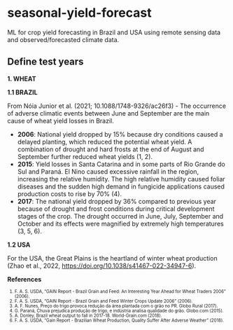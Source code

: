 # seasonal-yield-forecast
ML for crop yield forecasting in Brazil and USA using remote sensing data and observed/forecasted climate data.

## Define test years

**1. WHEAT**

**1.1 BRAZIL**

From Nóia Junior et al. (2021; 10.1088/1748-9326/ac26f3) - The occurrence of adverse climatic events between June and September are the main cause of wheat yield losses in Brazil.

 - **2006**: National yield dropped by 15% because dry conditions caused a delayed planting, which reduced the potential wheat yield. A combination of drought and hard frosts at the end of August and September further reduced wheat yields (1, 2).
 - **2015**: Yield losses in Santa Catarina and in some parts of Rio Grande do Sul and Paraná. El Nino caused excessive rainfall in the region, increasing the relative humidity. The high relative humidity caused foliar diseases and the sudden high demand in fungicide applications caused production costs to rise by 70% (4).
 - **2017**: The national yield dropped by 36% compared to previous year because of drought and frost conditions during critical development stages of the crop. The drought occurred in June, July, September and October and its effects were magnified by extremely high temperatures (3, 5, 6). 


**1.2 USA**

For the USA, the Great Plains is the heartland of winter wheat production (Zhao et al., 2022, https://doi.org/10.1038/s41467-022-34947-6). 

**References**

<span style="font-size:0.7em;">

1.  F. A. S. USDA, “GAIN Report - Brazil Grain and Feed: An Interesting Year Ahead for Wheat Traders 2006” (2006).
2.  F. A. S. USDA, “GAIN Report - Brazil Grain and Feed Winter Crops Update 2006” (2006).
3. 	A. F. Nunes, Preço do trigo provoca redução da área plantada com o grão no PR. Globo Rural (2017).
4. 	G. Paraná, Chuva prejudica produção de trigo, e indústria analisa qualidade do grão. Globo.com (2015).
5. 	A. Donley, Brazil wheat output to fall in 2017-18. World-Grain.com (2018).
6. 	F. A. S. USDA, “Gain Report - Brazilian Wheat Production, Quality Suffer After Adverse Weather” (2018).

</span>

